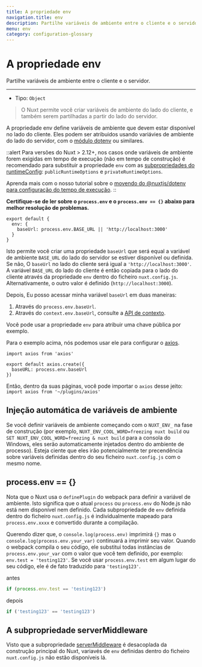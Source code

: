 ```yaml
---
title: A propriedade env
navigation.title: env
description: Partilhe variáveis de ambiente entre o cliente e o servidor.
menu: env
category: configuration-glossary
---
```


# A propriedade env

Partilhe variáveis de ambiente entre o cliente e o servidor.

---

- Tipo: `Object`

> O Nuxt permite você criar variáveis de ambiente do lado do cliente, e também serem partilhadas a partir do lado do servidor.

A propriedade env define variáveis de ambiente que devem estar disponível no lado do cliente. Eles podem ser atribuidos usando variávies de ambiente do lado do servidor, com o [módulo dotenv](https://github.com/nuxt-community/dotenv-module) ou similares.

::alert
Para versões do Nuxt > 2.12+, nos casos onde variáveis de ambiente forem exigidas em tempo de execução (não em tempo de construção) é recomendado para substituir a propriedade `env` com as [subpropriedades do runtimeConfig](/docs/configuration-glossary/configuration-runtime-config): `publicRuntimeOptions` e `privateRuntimeOptions`.

Aprenda mais com o nosso tutorial sobre o [movendo do @nuxtjs/dotenv para configuração do tempo de execução](/tutorials/moving-from-nuxtjs-dotenv-to-runtime-config/).
::

**Certifique-se de ler sobre o `process.env` e o `process.env == {}` abaixo para melhor resolução de problemas.**

```js{}[nuxt.config.js]
export default {
  env: {
    baseUrl: process.env.BASE_URL || 'http://localhost:3000'
  }
}
```

Isto permite você criar uma propriedade `baseUrl` que será equal a variável de ambiente `BASE_URL` do lado do servidor se estiver disponível ou definida. Se não, O `baseUrl` no lado do cliente será igual a `'http://localhost:3000'`. A variável `BASE_URL` do lado do cliente é então copiada para o lado do cliente através da propriedade `env` dentro do ficheiro `nuxt.config.js`. Alternativamente, o outro valor é definido (`http://localhost:3000`).

Depois, Eu posso acessar minha variável `baseUrl` em duas maneiras:

1. Através do `process.env.baseUrl`.
2. Através do `context.env.baseUrl`, consulte a [API de contexto](/docs/internals-glossary/context).

Você pode usar a propriedade `env` para atribuir uma chave pública por exemplo.

Para o exemplo acima, nós podemos usar ele para configurar o [axios](https://github.com/mzabriskie/axios).

```js{}[plugins/axios.js]
import axios from 'axios'

export default axios.create({
  baseURL: process.env.baseUrl
})
```

Então, dentro da suas páginas, você pode importar o `axios` desse jeito: `import axios from '~/plugins/axios'`

## Injeção automática de variáveis de ambiente

Se você definir variáveis de ambiente começando com o `NUXT_ENV_` na fase de construção (por exemplo, `NUXT_ENV_COOL_WORD=freezing nuxt build` ou `SET NUXT_ENV_COOL_WORD=freezing & nuxt build` para a consola do Windows, eles serão automaticamente injetados dentro do ambiente de processo). Esteja ciente que eles irão potencialmente ter precendência sobre variáveis definidas dentro do seu ficheiro `nuxt.config.js` com o mesmo nome.

## process.env == {}

Nota que o Nuxt usa o `definePlugin` do webpack para definir a variável de ambiente. Isto significa que o atual `process` ou `process.env` do Node.js não está nem disponível nem definido. Cada subpropriedade de `env` definida dentro do ficheiro `nuxt.config.js` é individualmente mapeado para `process.env.xxxx` e convertido durante a compilação.

Querendo dizer que, o `console.log(process.env)` imprimirá `{}` mas o `console.log(process.env.your_var)` continuará a imprimir seu valor. Quando o webpack compila o seu código, ele substitui todas instâncias de `process.env.your_var` com o valor que você tem definido, por exemplo: `env.test = 'testing123'`. Se você usar `process.env.test` em algum lugar do seu código, ele é de fato traduzido para `'testing123'`.

antes

```js
if (process.env.test == 'testing123')
```

depois

```js
if ('testing123' == 'testing123')
```

## A subpropriedade serverMiddleware

Visto que a subpropriedade [serverMiddleware](/docs/configuration-glossary/configuration-servermiddleware) é desacoplada da construção principal do Nuxt, variavés de `env` definidas dentro do ficheiro `nuxt.config.js` não estão disponíveis lá.

